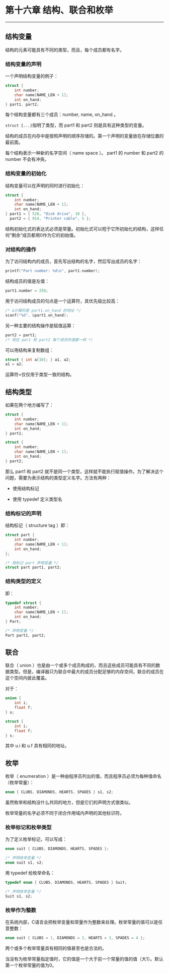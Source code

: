 # 第十六章 结构、联合和枚举

---

## 结构变量

结构的元素可能具有不同的类型，而且，每个成员都有名字。

### 结构变量的声明

一个声明结构变量的例子：

```c
struct {
    int number;
    char name[NAME_LEN + 1];
    int on_hand;
} part1, part2;
```

每个结构变量都有三个成员：number, name, on_hand 。

`struct {...}`指明了类型，而 part1 和 part2 则是具有这种类型的变量。

结构的成员在内存中是按照声明的顺序存储的。第一个声明的变量放在存储位置的最前面。

每个结构表示一种新的名字空间（ name space ）。 part1 的 number 和 part2 的 number 不会有冲突。

### 结构变量的初始化

结构变量可以在声明的同时进行初始化：

```c
struct {
    int number;
    char name[NAME_LEN + 1];
    int on_hand;
} part1 = { 528, "Disk drive", 10 },
  part2 = { 914, "Printer cable", 5 };
```

结构初始化式的表达式必须是常量。初始化式可以短于它所初始化的结构，这样任何“剩余”成员都用0作为它的初始值。

### 对结构的操作

为了访问结构内的成员，首先写出结构的名字，然后写出成员的名字：

```c
printf("Part number: %d\n", part1.number);
```

结构成员的值是左值：

```c
part1.number = 258;
```

用于访问结构成员的句点是一个运算符，其优先级比较高：

```c
/* &计算的是 part1.on_hand 的地址 */
scanf("%d", &part1.on_hand);
```

另一种主要的结构操作是赋值运算：

```c
part2 = part1;
/* 现在 par1 和 part2 每个成员的值都一样 */
```

可以用结构来复制数组：

```c
struct { int a[10]; } a1, a2;
a1 = a2;
```

运算符=仅仅用于类型一致的结构。

## 结构类型

如果在两个地方编写了：

```c
struct {
    int number;
    char name[NAME_LEN + 1];
    int on_hand;
} part1;

struct {
    int number;
    char name[NAME_LEN + 1];
    int on_hand;
} part2;
```

那么 part1 和 part2 就不是同一个类型，这样就不能执行赋值操作。为了解决这个问题，需要为表示结构的类型定义名字。方法有两种：

- 使用结构标记

- 使用 typedef 定义类型名

### 结构标记的声明

结构标记（ structure tag ）即：

```c
struct part {
    int number;
    char name[NAME_LEN + 1];
    int on_hand;
};

/* 用标记 part 声明变量 */
struct part part1, part2;
```

### 结构类型的定义

即：

```c
typedef struct {
    int number;
    char name[NAME_LEN + 1];
    int on_hand;
} Part;

/* 声明变量 */
Part part1, part2;
```

## 联合

联合（ union ）也是由一个或多个成员构成的，而且这些成员可能具有不同的数据类型。但是，编译器只为联合中最大的成员分配足够的内存空间，联合的成员在这个空间内彼此覆盖。

对于：

```c
union {
    int i;
    float f;
} u;

struct {
    int i;
    float f;
} s;
```

其中 u.i 和 u.f 具有相同的地址。

## 枚举

枚举（ enumeration ）是一种由程序员列出的值，而且程序员必须为每种值命名（枚举常量）：

```c
enum { CLUBS, DIAMONDS, HEARTS, SPADES } s1, s2;
```

虽然枚举和结构没什么共同的地方，但是它们的声明方式很类似。

枚举常量的名字必须不同于闭合作用域内声明的其他标识符。

### 枚举标记和枚举类型

为了定义枚举标记，可以写成：

```c
enum suit { CLUBS, DIAMONDS, HEARTS, SPADES };

/* 声明枚举变量 */
enum suit s1, s2;
```

用 typedef 给枚举命名：

```c
typedef enum { CLUBS, DIAMONDS, HEARTS, SPADES } Suit;

/* 声明枚举变量 */
Suit s1, s2;
```

### 枚举作为整数

在系统内部，C语言会把枚举变量和常量作为整数来处理。枚举常量的值可以是任意整数：

```c
enum suit { CLUBS = 1, DIAMONDS = 2, HEARTS = 3, SPADES = 4 };
```

两个或多个枚举常量具有相同的值甚至也是合法的。

当没有为枚举常量指定值时，它的值是一个大于前一个常量的值的值（大1）。默认第一个枚举常量的值为0。